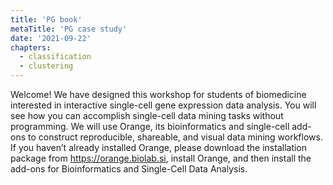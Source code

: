 ```yaml
---
title: 'PG book'
metaTitle: 'PG case study'
date: '2021-09-22'
chapters:
  - classification
  - clustering
---
```


Welcome! We have designed this workshop for students of
biomedicine interested in interactive single-cell gene expression
data analysis. You will see how you can accomplish single-cell data
mining tasks without programming. We will use Orange, its
bioinformatics and single-cell add-ons to construct reproducible,
shareable, and visual data mining workflows.
If you haven’t already installed Orange, please download the
installation package from https://orange.biolab.si, install Orange,
and then install the add-ons for Bioinformatics and Single-Cell
Data Analysis.
